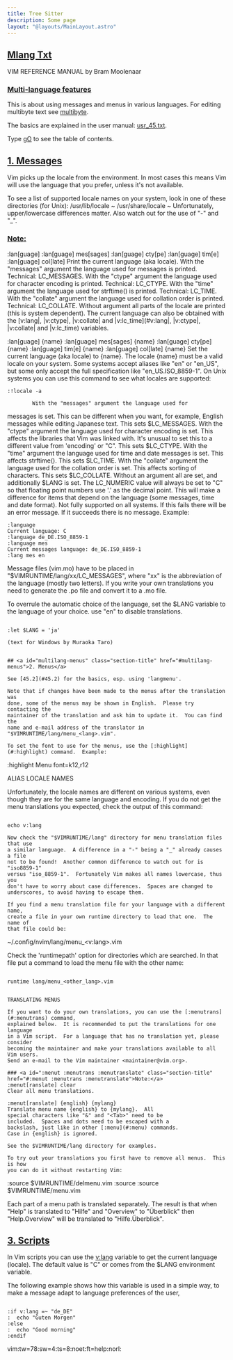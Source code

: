 ```yaml
---
title: Tree Sitter
description: Some page
layout: "@layouts/MainLayout.astro"
---
```



## <a id="Nvim" class="section-title" href="#Nvim"> Mlang Txt</a> 

VIM REFERENCE MANUAL    by Bram Moolenaar


### <a id="multilang multi-lang" class="section-title" href="#multilang multi-lang">Multi-language features</a>

This is about using messages and menus in various languages.  For editing
multibyte text see [multibyte](#multibyte).

The basics are explained in the user manual: [usr_45.txt](#usr_45.txt).

Type [gO](#gO) to see the table of contents.


## <a id="multilang-messages" class="section-title" href="#multilang-messages">1. Messages</a> 

Vim picks up the locale from the environment.  In most cases this means Vim
will use the language that you prefer, unless it's not available.

To see a list of supported locale names on your system, look in one of these
directories (for Unix):
/usr/lib/locale ~
/usr/share/locale ~
Unfortunately, upper/lowercase differences matter.  Also watch out for the
use of "-" and "_".

### <a id=":lan :lang :language E197" class="section-title" href="#:lan :lang :language E197">Note:</a>
:lan[guage]
:lan[guage] mes[sages]
:lan[guage] cty[pe]
:lan[guage] tim[e]
:lan[guage] col[late]
Print the current language (aka locale).
With the "messages" argument the language used for
messages is printed.  Technical: LC_MESSAGES.
With the "ctype" argument the language used for
character encoding is printed.  Technical: LC_CTYPE.
With the "time" argument the language used for
strftime() is printed.  Technical: LC_TIME.
With the "collate" argument the language used for
collation order is printed.  Technical: LC_COLLATE.
Without argument all parts of the locale are printed
(this is system dependent).
The current language can also be obtained with the
[v:lang|, |v:ctype|, |v:collate| and |v:lc_time](#v:lang|, |v:ctype|, |v:collate| and |v:lc_time)
variables.

:lan[guage] {name}
:lan[guage] mes[sages] {name}
:lan[guage] cty[pe] {name}
:lan[guage] tim[e] {name}
:lan[guage] col[late] {name}
Set the current language (aka locale) to {name}.
The locale {name} must be a valid locale on your
system.  Some systems accept aliases like "en" or
"en_US", but some only accept the full specification
like "en_US.ISO_8859-1".  On Unix systems you can use
this command to see what locales are supported:
```
:!locale -a

```
			With the "messages" argument the language used for
messages is set.  This can be different when you want,
for example, English messages while editing Japanese
text.  This sets $LC_MESSAGES.
With the "ctype" argument the language used for
character encoding is set.  This affects the libraries
that Vim was linked with.  It's unusual to set this to
a different value from 'encoding' or "C".  This sets
$LC_CTYPE.
With the "time" argument the language used for time
and date messages is set.  This affects strftime().
This sets $LC_TIME.
With the "collate" argument the language used for the
collation order is set.  This affects sorting of
characters. This sets $LC_COLLATE.
Without an argument all are set, and additionally
$LANG is set.
The LC_NUMERIC value will always be set to "C" so
that floating point numbers use '.' as the decimal
point.  This will make a difference for items that
depend on the language (some messages, time and date
format).
Not fully supported on all systems.
If this fails there will be an error message.  If it
succeeds there is no message.  Example:
```
:language
Current language: C
:language de_DE.ISO_8859-1
:language mes
Current messages language: de_DE.ISO_8859-1
:lang mes en

```


Message files (vim.mo) have to be placed in "$VIMRUNTIME/lang/xx/LC_MESSAGES",
where "xx" is the abbreviation of the language (mostly two letters). If you
write your own translations you need to generate the .po file and convert it
to a .mo file.

To overrule the automatic choice of the language, set the $LANG variable to
the language of your choice.  use "en" to disable translations.
```

:let $LANG = 'ja'

(text for Windows by Muraoka Taro)


## <a id="multilang-menus" class="section-title" href="#multilang-menus">2. Menus</a> 

See [45.2](#45.2) for the basics, esp. using 'langmenu'.

Note that if changes have been made to the menus after the translation was
done, some of the menus may be shown in English.  Please try contacting the
maintainer of the translation and ask him to update it.  You can find the
name and e-mail address of the translator in
"$VIMRUNTIME/lang/menu_<lang>.vim".

To set the font to use for the menus, use the [:highlight](#:highlight) command.  Example:
```

:highlight Menu font=k12,r12


ALIAS LOCALE NAMES

Unfortunately, the locale names are different on various systems, even though
they are for the same language and encoding.  If you do not get the menu
translations you expected, check the output of this command:
```

echo v:lang

Now check the "$VIMRUNTIME/lang" directory for menu translation files that use
a similar language.  A difference in a "-" being a "_" already causes a file
not to be found!  Another common difference to watch out for is "iso8859-1"
versus "iso_8859-1".  Fortunately Vim makes all names lowercase, thus you
don't have to worry about case differences.  Spaces are changed to
underscores, to avoid having to escape them.

If you find a menu translation file for your language with a different name,
create a file in your own runtime directory to load that one.  The name of
that file could be:
```

~/.config/nvim/lang/menu_<v:lang>.vim

Check the 'runtimepath' option for directories which are searched.  In that
file put a command to load the menu file with the other name:
```

runtime lang/menu_<other_lang>.vim


TRANSLATING MENUS

If you want to do your own translations, you can use the [:menutrans](#:menutrans) command,
explained below.  It is recommended to put the translations for one language
in a Vim script.  For a language that has no translation yet, please consider
becoming the maintainer and make your translations available to all Vim users.
Send an e-mail to the Vim maintainer <maintainer@vim.org>.

### <a id=":menut :menutrans :menutranslate" class="section-title" href="#:menut :menutrans :menutranslate">Note:</a>
:menut[ranslate] clear
Clear all menu translations.

:menut[ranslate] {english} {mylang}
Translate menu name {english} to {mylang}.  All
special characters like "&" and "<Tab>" need to be
included.  Spaces and dots need to be escaped with a
backslash, just like in other [:menu](#:menu) commands.
Case in {english} is ignored.

See the $VIMRUNTIME/lang directory for examples.

To try out your translations you first have to remove all menus.  This is how
you can do it without restarting Vim:
```
:source $VIMRUNTIME/delmenu.vim
:source <your-new-menu-file>
:source $VIMRUNTIME/menu.vim

Each part of a menu path is translated separately.  The result is that when
"Help" is translated to "Hilfe" and "Overview" to "Überblick" then
"Help.Overview" will be translated to "Hilfe.Überblick".


## <a id="multilang-scripts" class="section-title" href="#multilang-scripts">3. Scripts</a> 

In Vim scripts you can use the [v:lang](#v:lang) variable to get the current language
(locale).  The default value is "C" or comes from the $LANG environment
variable.

The following example shows how this variable is used in a simple way, to make
a message adapt to language preferences of the user,
```

:if v:lang =~ "de_DE"
:  echo "Guten Morgen"
:else
:  echo "Good morning"
:endif

```


vim:tw=78:sw=4:ts=8:noet:ft=help:norl:

